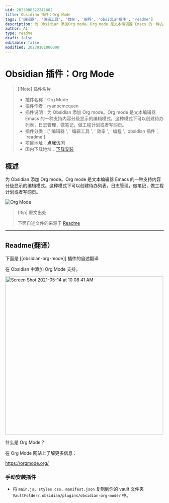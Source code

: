 ```yaml
---
uid: 2023080322241682
title: Obsidian 插件：Org Mode
tags: ['编辑器', '编辑工具', '效率', '编程', 'obsidian插件', 'readme']
description: 为 Obsidian 添加Org mode。Org mode 是文本编辑器 Emacs 的一种支持内容分级显示的编辑模式。这种模式下可以创建待办列表，日志管理，做笔记，做工程计划或者写网页。
author: AI
type: readme
draft: false
editable: false
modified: 20230101000000
---
```


# Obsidian 插件：Org Mode

> [!Note] 插件名片
> - 插件名称：Org Mode
> - 插件作者：ryanpcmcquen
> - 插件说明：为 Obsidian 添加 Org mode。Org mode 是文本编辑器 Emacs 的一种支持内容分级显示的编辑模式。这种模式下可以创建待办列表，日志管理，做笔记，做工程计划或者写网页。
> - 插件分类：[' 编辑器 ', ' 编辑工具 ', ' 效率 ', ' 编程 ', 'obsidian 插件 ', 'readme']
> - 项目地址：[点我访问](https://github.com/ryanpcmcquen/obsidian-org-mode)
> - 国内下载地址：[下载安装](https://pkmer.cn/products/plugin/pluginMarket/?obsidian-org-mode)

## 概述

为 Obsidian 添加 Org mode。Org mode 是文本编辑器 Emacs 的一种支持内容分级显示的编辑模式。这种模式下可以创建待办列表，日志管理，做笔记，做工程计划或者写网页。

![Org Mode](https://cdn.pkmer.cn/covers/obsidian-org-mode.PNG!pkmer)

> [!tip] 原文出处
>
>下面自述文件的来源于 [Readme](https://ghproxy.net/https://raw.githubusercontent.com/ryanpcmcquen/obsidian-org-mode/master/README.md)

---

## Readme(翻译）

下面是 [[obsidian-org-mode]] 插件的自述翻译

在 Obsidian 中添加 Org Mode 支持。

<img width="502" alt="Screen Shot 2021-05-14 at 10 08 41 AM" src="https://user-images.githubusercontent.com/772937/118305097-65c15900-b49c-11eb-8437-b9f5da3dad75.png">

什么是 Org Mode？

在 Org Mode 网站上了解更多信息：

<https://orgmode.org/>

### 手动安装插件

- 将 `main.js`、`styles.css`、`manifest.json` 复制到你的 vault 文件夹 `VaultFolder/.obsidian/plugins/obsidian-org-mode/` 中。



